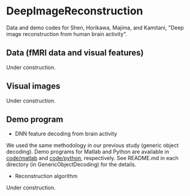 # DeepImageReconstruction
Data and demo codes for Shen, Horikawa, Majima, and Kamitani, "Deep image reconstruction from human brain activity".

## Data (fMRI data and visual features)
Under construction.

## Visual images
Under construction.

## Demo program
- DNN feature decoding from brain activity

We used the same methodology in our previous study (generic object decoding). 
Demo programs for Matlab and Python are available in [code/matlab](https://github.com/KamitaniLab/GenericObjectDecoding/tree/master/code/matlab) and [code/python](https://github.com/KamitaniLab/GenericObjectDecoding/tree/master/code/python), respectively.
See README.md in each directory (in GenericObjectDecoding) for the details.

- Reconstruction algorithm

Under construction.
